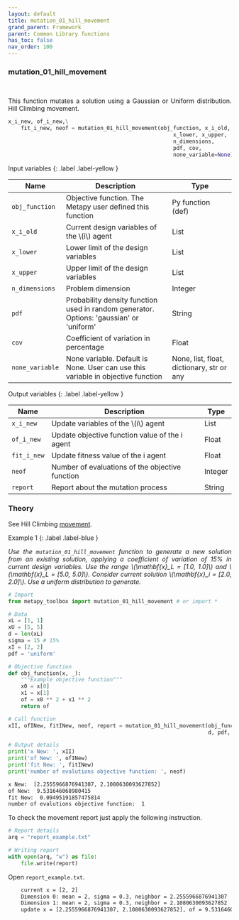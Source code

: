 ```yaml
---
layout: default
title: mutation_01_hill_movement
grand_parent: Framework
parent: Common Library functions
has_toc: false
nav_order: 100
---
```


<!--Don't delete ths script-->
<script src = "https://polyfill.io/v3/polyfill.min.js?features=es6"></script>
<script id = "MathJax-script" async src="https://cdn.jsdelivr.net/npm/mathjax@3/es5/tex-mml-chtml.js"></script>
<!--Don't delete ths script-->

<h3>mutation_01_hill_movement</h3>

<br>

<p align = "justify">
  This function mutates a solution using a Gaussian or Uniform distribution. Hill Climbing movement.
</p>

```python
x_i_new, of_i_new,\
    fit_i_new, neof = mutation_01_hill_movement(obj_function, x_i_old,
                                                    x_lower, x_upper,
                                                    n_dimensions,
                                                    pdf, cov,
                                                    none_variable=None)
```

Input variables
{: .label .label-yellow }

<table style = "width:100%">
    <thead>
      <tr>
        <th>Name</th>
        <th>Description</th>
        <th>Type</th>
      </tr>
    </thead>
    <tr>
        <td><code>obj_function</code></td>
        <td>Objective function. The Metapy user defined this function</td>
        <td>Py function (def)</td>
    </tr>
    <tr>
        <td><code>x_i_old</code></td>
        <td>Current design variables of the \(i\) agent</td>
        <td>List</td>
    </tr>
    <tr>
        <td><code>x_lower</code></td>
        <td>Lower limit of the design variables</td>
        <td>List</td>
    </tr>
    <tr>
        <td><code>x_upper</code></td>
        <td>Upper limit of the design variables</td>
        <td>List</td>
    </tr>
    <tr>
        <td><code>n_dimensions</code></td>
        <td>Problem dimension</td>
        <td>Integer</td>
    </tr>
    <tr>
        <td><code>pdf</code></td>
        <td>Probability density function used in random generator. Options: 'gaussian' or 'uniform'</td>
        <td>String</td>
    </tr>
    <tr>
        <td><code>cov</code></td>
        <td>Coefficient of variation in percentage</td>
        <td>Float</td>
    </tr>
    <tr>
        <td><code>none_variable</code></td>
        <td>None variable. Default is None. User can use this variable in objective function</td>
        <td>None, list, float, dictionary, str or any</td>
    </tr>
</table>

Output variables
{: .label .label-yellow }

<table style = "width:100%">
    <thead>
      <tr>
        <th>Name</th>
        <th>Description</th>
        <th>Type</th>
      </tr>
    </thead>
    <tr>
        <td><code>x_i_new</code></td>
        <td>Update variables of the \(i\) agent</td>
        <td>List</td>
    </tr>
    <tr>
        <td><code>of_i_new</code></td>
        <td>Update objective function value of the i agent</td>
        <td>Float</td>
    </tr>
    <tr>
        <td><code>fit_i_new</code></td>
        <td>Update fitness value of the i agent</td>
        <td>Float</td>
    </tr>
    <tr>
        <td><code>neof</code></td>
        <td>Number of evaluations of the objective function</td>
        <td>Integer</td>
    </tr>
    <tr>
        <td><code>report</code></td>
        <td>Report about the mutation process</td>
        <td>String</td>
    </tr>
</table>

<h3>Theory</h3>

<p align = "justify">
    See Hill Climbing <a href="https://wmpjrufg.github.io/METAPY/LEARN_PROB_HILL.html" target="_blank">movement</a>.
</p>

Example 1
{: .label .label-blue }

<p align = "justify">
  <i>
      Use the <code>mutation_01_hill_movement</code> function to generate a new solution from an existing solution, applying a coefficient of variation of 15% in current design variables. Use the range \(\mathbf{x}_L = [1.0, 1.0]\) and \(\mathbf{x}_L = [5.0, 5.0]\). Consider current solution \(\mathbf{x}_i = [2.0, 2.0]\). Use a uniform distribution to generate.
  </i>
</p>

```python
# Import
from metapy_toolbox import mutation_01_hill_movement # or import *

# Data
xL = [1, 1]
xU = [5, 5]
d = len(xL)
sigma = 15 # 15%
xI = [2, 2]
pdf = 'uniform'

# Objective function
def obj_function(x, _):
    """Example objective function"""
    x0 = x[0]
    x1 = x[1]
    of = x0 ** 2 + x1 ** 2
    return of

# Call function
xII, ofINew, fitINew, neof, report = mutation_01_hill_movement(obj_function, xI, xL, xU,
                                                               d, pdf, sigma)

# Output details
print('x New: ', xII)
print('of New: ', ofINew)
print('fit New: ', fitINew)
print('number of evalutions objective function: ', neof)
```

```bash
x New:  [2.2555966876941307, 2.1080630093627852]
of New:  9.531646068980415
fit New:  0.09495191857475814
number of evalutions objective function:  1
```

<p align = "justify">
  To check the movement report just apply the following instruction.
</p>

```python
# Report details
arq = "report_example.txt"

# Writing report
with open(arq, "w") as file:
    file.write(report)
```

<p align = "justify">
  Open <code>report_example.txt</code>. 
</p>

```bash
    current x = [2, 2]
    Dimension 0: mean = 2, sigma = 0.3, neighbor = 2.2555966876941307
    Dimension 1: mean = 2, sigma = 0.3, neighbor = 2.1080630093627852
    update x = [2.2555966876941307, 2.1080630093627852], of = 9.531646068980415, fit = 0.09495191857475814
```
